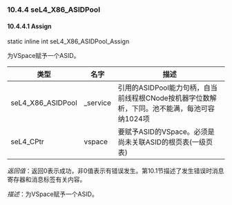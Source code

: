 ### 10.4.4  seL4_X86_ASIDPool

#### 10.4.4.1  Assign

static inline int seL4_X86_ASIDPool_Assign

为VSpace赋予一个ASID。

类型 | 名字 | 描述
--- | --- | ---
seL4_X86_ASIDPool | _service | 引用的ASIDPool能力句柄，自当前线程根CNode按机器字位数解析，下同。池不能满，每池可容纳1024项
seL4_CPtr | vspace | 要赋予ASID的VSpace。必须是尚未关联ASID的根页表(一级页表)

*返回值*：返回0表示成功，非0值表示有错误发生。第10.1节描述了发生错误时消息寄存器和消息标签有关内容。

*描述*：为VSpace赋予一个ASID。
